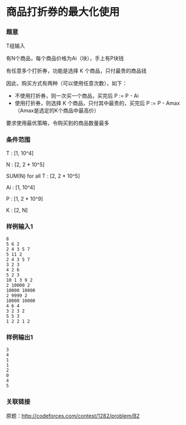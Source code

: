 # 商品打折券的最大化使用

### 题意

T组输入

有N个商品，每个商品价格为Ai（块），手上有P块钱

有任意多个打折券，功能是选择 K 个商品，只付最贵的商品钱

因此，购买方式有两种（可以使用任意次数），如下：

- 不使用打折券，则一次买一个商品，买完后 P := P - Ai
- 使用打折券，则选择 K 个商品，只付其中最贵的，买完后 P := P - Amax（Amax是选定的K个商品中最高价）

要求使用最优策略，令购买到的商品数量最多

### 条件范围

T : [1, 10^4]

N : [2, 2 * 10^5]

SUM(N) for all T : [2, 2 * 10^5]

Ai : [1, 10^4]

P : [1, 2 * 10^9]

K : [2, N]

### 样例输入1
```
8
5 6 2
2 4 3 5 7
5 11 2
2 4 3 5 7
3 2 3
4 2 6
5 2 3
10 1 3 9 2
2 10000 2
10000 10000
2 9999 2
10000 10000
4 6 4
3 2 3 2
5 5 3
1 2 2 1 2
```

### 样例输出1
```
3
4
1
1
2
0
4
5
```

### 关联链接

原题：http://codeforces.com/contest/1282/problem/B2
